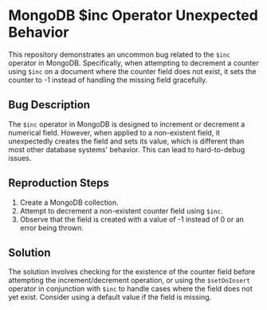 # MongoDB $inc Operator Unexpected Behavior

This repository demonstrates an uncommon bug related to the `$inc` operator in MongoDB.  Specifically, when attempting to decrement a counter using `$inc` on a document where the counter field does not exist, it sets the counter to -1 instead of handling the missing field gracefully.

## Bug Description
The `$inc` operator in MongoDB is designed to increment or decrement a numerical field. However, when applied to a non-existent field, it unexpectedly creates the field and sets its value, which is different than most other database systems' behavior. This can lead to hard-to-debug issues.

## Reproduction Steps
1. Create a MongoDB collection.
2. Attempt to decrement a non-existent counter field using `$inc`.
3. Observe that the field is created with a value of -1 instead of 0 or an error being thrown.

## Solution
The solution involves checking for the existence of the counter field before attempting the increment/decrement operation, or using the `$setOnInsert` operator in conjunction with `$inc` to handle cases where the field does not yet exist.  Consider using a default value if the field is missing.